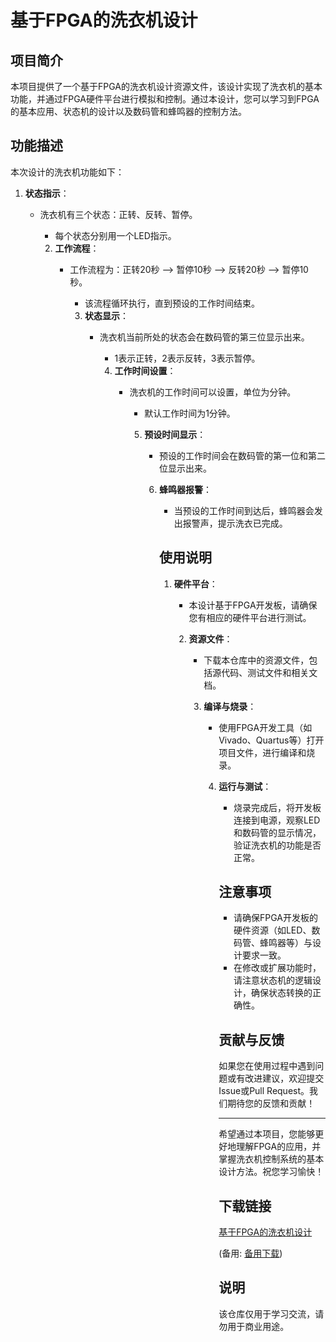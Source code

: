 # 基于FPGA的洗衣机设计

## 项目简介

本项目提供了一个基于FPGA的洗衣机设计资源文件，该设计实现了洗衣机的基本功能，并通过FPGA硬件平台进行模拟和控制。通过本设计，您可以学习到FPGA的基本应用、状态机的设计以及数码管和蜂鸣器的控制方法。

## 功能描述

本次设计的洗衣机功能如下：

1. **状态指示**：
   - 洗衣机有三个状态：正转、反转、暂停。
      - 每个状态分别用一个LED指示。

      2. **工作流程**：
         - 工作流程为：正转20秒 --> 暂停10秒 --> 反转20秒 --> 暂停10秒。
            - 该流程循环执行，直到预设的工作时间结束。

            3. **状态显示**：
               - 洗衣机当前所处的状态会在数码管的第三位显示出来。
                  - 1表示正转，2表示反转，3表示暂停。

                  4. **工作时间设置**：
                     - 洗衣机的工作时间可以设置，单位为分钟。
                        - 默认工作时间为1分钟。

                        5. **预设时间显示**：
                           - 预设的工作时间会在数码管的第一位和第二位显示出来。

                           6. **蜂鸣器报警**：
                              - 当预设的工作时间到达后，蜂鸣器会发出报警声，提示洗衣已完成。

                              ## 使用说明

                              1. **硬件平台**：
                                 - 本设计基于FPGA开发板，请确保您有相应的硬件平台进行测试。

                                 2. **资源文件**：
                                    - 下载本仓库中的资源文件，包括源代码、测试文件和相关文档。

                                    3. **编译与烧录**：
                                       - 使用FPGA开发工具（如Vivado、Quartus等）打开项目文件，进行编译和烧录。

                                       4. **运行与测试**：
                                          - 烧录完成后，将开发板连接到电源，观察LED和数码管的显示情况，验证洗衣机的功能是否正常。

                                          ## 注意事项

                                          - 请确保FPGA开发板的硬件资源（如LED、数码管、蜂鸣器等）与设计要求一致。
                                          - 在修改或扩展功能时，请注意状态机的逻辑设计，确保状态转换的正确性。

                                          ## 贡献与反馈

                                          如果您在使用过程中遇到问题或有改进建议，欢迎提交Issue或Pull Request。我们期待您的反馈和贡献！

                                          ---

                                          希望通过本项目，您能够更好地理解FPGA的应用，并掌握洗衣机控制系统的基本设计方法。祝您学习愉快！

                                          ## 下载链接
                                          [基于FPGA的洗衣机设计](https://pan.quark.cn/s/ae30017ffe2b) 

                                          (备用: [备用下载](https://pan.baidu.com/s/19vLaTvw3J4bWiheYCz6xFw?pwd=1234))

                                          ## 说明

                                          该仓库仅用于学习交流，请勿用于商业用途。

